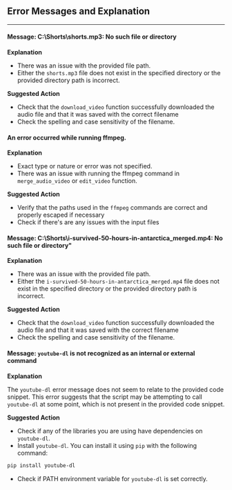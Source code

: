 ## Error Messages and Explanation
****
#### Message: C:\\Shorts\\shorts.mp3: No such file or directory
**Explanation**

- There was an issue with the provided file path.
- Either the `shorts.mp3` file does not exist in the specified directory or the provided directory path is incorrect.

**Suggested Action**

- Check that the `download_video` function successfully downloaded the audio file and that it was saved with the correct filename
- Check the spelling and case sensitivity of the filename.
#### An error occurred while running ffmpeg.
**Explanation**

- Exact type or nature or error was not specified.
- There was an issue with running the ffmpeg command in `merge_audio_video` or `edit_video` function.

**Suggested Action**

- Verify that the paths used in the `ffmpeg` commands are correct and properly escaped if necessary
- Check if there's are any issues with the input files
#### Message: C:\\Shorts\\i-survived-50-hours-in-antarctica_merged.mp4: No such file or directory"
**Explanation**

- There was an issue with the provided file path.
- Either the `i-survived-50-hours-in-antarctica_merged.mp4` file does not exist in the specified directory or the provided directory path is incorrect.

**Suggested Action**

- Check that the `download_video` function successfully downloaded the audio file and that it was saved with the correct filename
- Check the spelling and case sensitivity of the filename.

#### Message:  `youtube-dl` is not recognized as an internal or external command
**Explanation**

The `youtube-dl` error message does not seem to relate to the provided code snippet. This error suggests that the script may be attempting to call `youtube-dl` at some point, which is not present in the provided code snippet. 

**Suggested Action**
- Check if any of the libraries you are using have dependencies on `youtube-dl`. 
- Install `youtube-dl`. You can install it using `pip` with the following command:
```bash
pip install youtube-dl
```
- Check if PATH environment variable for `youtube-dl` is set correctly.
